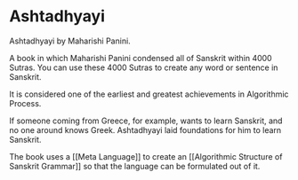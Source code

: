 # Ashtadhyayi

Ashtadhyayi by Maharishi Panini.

A book in which Maharishi Panini condensed all of Sanskrit within 4000 Sutras. You can use these 4000 Sutras to create any word or sentence in Sanskrit.

It is considered one of the earliest and greatest achievements in Algorithmic Process.

If someone coming from Greece, for example, wants to learn Sanskrit, and no one around knows Greek. Ashtadhyayi laid foundations for him to learn Sanskrit.

The book uses a [[Meta Language]] to create an [[Algorithmic Structure of Sanskrit Grammar]] so that the language can be formulated out of it.

